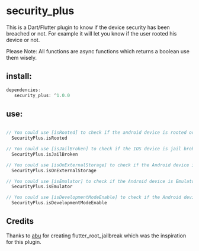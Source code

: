 # security_plus

This is a Dart/Flutter plugin to know if the device security has been breached or not. For example it will let you know if the user rooted his device or not.

Please Note: All functions are async functions which returns a boolean use them wisely.

## install:
```dart
dependencies:
   security_plus: ^1.0.0
```

## use:

```dart

// You could use [isRooted] to check if the android device is rooted or not 
  SecurityPlus.isRooted

// You could use [isJailBroken] to check if the IOS device is jail broken or not 
  SecurityPlus.isJailBroken

// You could use [isOnExternalStorage] to check if the Android device is running your app on external storage or not 
  SecurityPlus.isOnExternalStorage

// You could use [isEmulator] to check if the Android device is Emulator or not 
  SecurityPlus.isEmulator

// You could use [isDevelopmentModeEnable] to check if the Android device is in Development mode or not 
  SecurityPlus.isDevelopmentModeEnable

```


## Credits

Thanks to [abu](https://github.com/abu0306) for creating flutter_root_jailbreak which was the inspiration for this plugin.